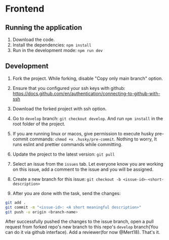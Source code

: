 # Frontend

## Running the application

1. Download the code.
2. Install the dependencies: `npm install`
3. Run in the development mode: `npm run dev`

## Development

1. Fork the project. While forking, disable "Copy only main branch" option.
2. Ensure that you configured your ssh keys with github: https://docs.github.com/en/authentication/connecting-to-github-with-ssh
3. Download the forked project with ssh option.
4. Go to `develop` branch: `git checkout develop`. And run `npm install` in the root folder of the project.
5. If you are running linux or macos, give permission to execute husky pre-commit commands: `chmod +x .husky/pre-commit`. Nothing to worry, It runs eslint and prettier commands while committing.

6. Update the project to the latest version: `git pull`
7. Select an issue from the `issues` tab. Let everyone know you are working on this issue, add a comment to the issue and you will be assigned.
8. Create a new branch for this issue: `git checkout -b <issue-id>-<short-description>`
9. After you are done with the task, send the changes:

```bash
git add .
git commit -m "<issue-id>: <A short meaningful description>"
git push -u origin <branch-name>
```

After successfully pushed the changes to the issue branch, open a pull request from forked repo's new branch to this repo's `develop` branch(You can do it via github interface). Add a reviewer(for now @Mert18). That's it.
